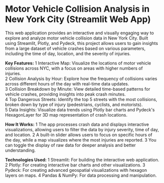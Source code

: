 # Motor Vehicle Collision Analysis in New York City (Streamlit Web App)
This web application provides an interactive and visually engaging way to explore and analyze motor vehicle collision data in New York City. Built using Streamlit, Plotly, and Pydeck, this project allows users to gain insights from a large dataset of vehicle crashes based on various parameters, including the time of day, location, and the severity of injuries.

**Key Features:**
1 Interactive Map: Visualize the locations of motor vehicle collisions across NYC, with a focus on areas with higher numbers of injuries.<br>
2 Collision Analysis by Hour: Explore how the frequency of collisions varies across different hours of the day with real-time data updates.<br>
3 Collision Breakdown by Minute: View detailed time-based patterns for vehicle crashes, providing insights into peak crash minutes.<br>
4 Top Dangerous Streets: Identify the top 5 streets with the most collisions, broken down by type of injury (pedestrians, cyclists, and motorists).<br>
5 Data Insights: Visualize data trends using Plotly bar charts and Pydeck's HexagonLayer for 3D map representation of crash locations.

**How It Works:**
1 The app processes crash data and displays interactive visualizations, allowing users to filter the data by injury severity, time of day, and location.
2 A built-in slider allows users to focus on specific hours of the day, while a map visualizes where the most injuries are reported.
3 You can toggle the display of raw data for deeper analysis and better understanding.

**Technologies Used:**
1 Streamlit: For building the interactive web application.
2 Plotly: For creating interactive bar charts and other visualizations.
3 Pydeck: For creating advanced geospatial visualizations with hexagon layers on maps.
4 Pandas & NumPy: For data processing and manipulation.
